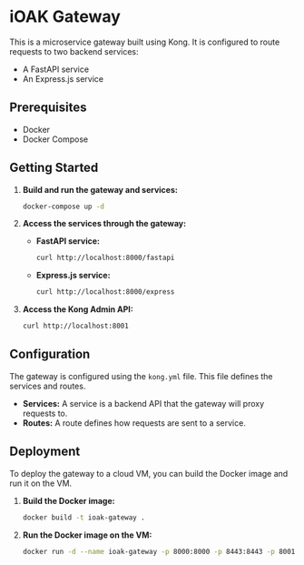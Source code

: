 # iOAK Gateway

This is a microservice gateway built using Kong. It is configured to route requests to two backend services:

- A FastAPI service
- An Express.js service

## Prerequisites

- Docker
- Docker Compose

## Getting Started

1. **Build and run the gateway and services:**

   ```bash
   docker-compose up -d
   ```

2. **Access the services through the gateway:**

   - **FastAPI service:**

     ```bash
     curl http://localhost:8000/fastapi
     ```

   - **Express.js service:**

     ```bash
     curl http://localhost:8000/express
     ```

3. **Access the Kong Admin API:**

   ```bash
   curl http://localhost:8001
   ```

## Configuration

The gateway is configured using the `kong.yml` file. This file defines the services and routes.

- **Services:** A service is a backend API that the gateway will proxy requests to.
- **Routes:** A route defines how requests are sent to a service.

## Deployment

To deploy the gateway to a cloud VM, you can build the Docker image and run it on the VM.

1. **Build the Docker image:**

   ```bash
   docker build -t ioak-gateway .
   ```

2. **Run the Docker image on the VM:**

   ```bash
   docker run -d --name ioak-gateway -p 8000:8000 -p 8443:8443 -p 8001:8001 -p 8444:8444 ioak-gateway
   ```
